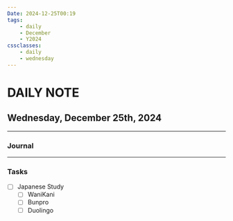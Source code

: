 ```yaml
---
Date: 2024-12-25T00:19
tags:
    - daily
    - December
    - Y2024
cssclasses:
    - daily
    - wednesday
---
```

# DAILY NOTE
## Wednesday, December 25th, 2024
***
### Journal

***
### Tasks
- [ ] Japanese Study
    - [ ] WaniKani
    - [ ] Bunpro
    - [ ] Duolingo